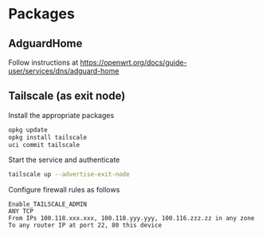 
# Packages

## AdguardHome

Follow instructions at https://openwrt.org/docs/guide-user/services/dns/adguard-home

## Tailscale (as exit node)

Install the appropriate packages

```bash
opkg update
opkg install tailscale
uci commit tailscale
```

Start the service and authenticate

```bash
tailscale up --advertise-exit-node
```

Configure firewall rules as follows

```
Enable_TAILSCALE_ADMIN
ANY TCP
From IPs 100.118.xxx.xxx, 100.118.yyy.yyy, 100.116.zzz.zz in any zone
To any router IP at port 22, 80 this device
```
